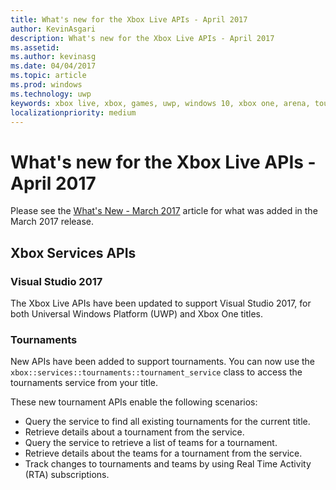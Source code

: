 ```yaml
---
title: What's new for the Xbox Live APIs - April 2017
author: KevinAsgari
description: What's new for the Xbox Live APIs - April 2017
ms.assetid: 
ms.author: kevinasg
ms.date: 04/04/2017
ms.topic: article
ms.prod: windows
ms.technology: uwp
keywords: xbox live, xbox, games, uwp, windows 10, xbox one, arena, tournaments
localizationpriority: medium
---
```


# What's new for the Xbox Live APIs - April 2017

Please see the [What's New - March 2017](1703-whats-new.md) article for what was added in the March 2017 release.

## Xbox Services APIs

### Visual Studio 2017

The Xbox Live APIs have been updated to support Visual Studio 2017, for both Universal Windows Platform (UWP) and Xbox One titles.

### Tournaments

New APIs have been added to support tournaments. You can now use the `xbox::services::tournaments::tournament_service` class to access the tournaments service from your title.

These new tournament APIs enable the following scenarios:

* Query the service to find all existing tournaments for the current title.
* Retrieve details about a tournament from the service.
* Query the service to retrieve a list of teams for a tournament.
* Retrieve details about the teams for a tournament from the service.
* Track changes to tournaments and teams by using Real Time Activity (RTA) subscriptions.
